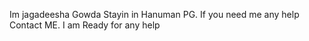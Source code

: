 Im jagadeesha Gowda Stayin in Hanuman PG. If you need me any help Contact ME. I am Ready for any help
